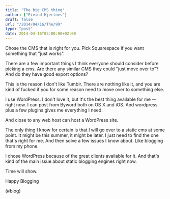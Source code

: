 ```yaml
---
title: "The big CMS thing"
author: ["Eivind Hjertnes"]
draft: false
url: "/2014/04/16/The/99"
type: "post"
date: 2014-04-16T02:00:00+02:00
---
```


Chose the CMS that is right for you. Pick Squarespace if you want
something that "just works".

There are a few important things I think everyone should consider before
picking a cms. Are there any similar CMS they could "just move over to"?
And do they have good export options?

This is the reason I don't like Tumblr. There are nothing like it, and
you are kind of fucked if you for some reason need to move over to
something else.

I use WordPress. I don't love it, but it's the best thing available for
me -- right now. I can post from Byword both on OS X and iOS. And
wordpress plus a few plugins gives me everything I need.

And close to any web host can host a WordPress site.

The only thing I know for certain is that I will go over to a static cms
at some point. It might be this summer, it might be later. I just need
to find the one that's right for me. And then solve a few issues I know
about. Like blogging from my phone.

I chose WordPress because of the great clients available for it. And
that's kind of the main issue about static blogging engines right now.

Time will show.

Happy Blogging

(#blog)
